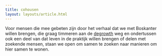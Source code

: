 ```yaml
---
title: cohousen
layout: layouts/article.html
---
```

Voor mensen die mee gebeten zijn door het verhaal dat we met Boskanter willen brengen, die graag timmeren aan de [degrowth](boskanter/degrowth) weg en ondertussen ook een deel van dat leven in de praktijk willen brengen of delen met zoekende mensen, staan we open om samen te zoeken naar manieren om hier samen te wonen.

